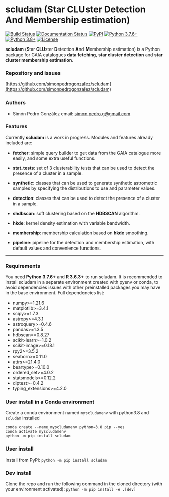 # scludam (**S**tar **CLU**ster **D**etection **A**nd **M**embership estimation)

[![Build Status](https://travis-ci.com/simonpedrogonzalez/scludam.svg?branch=main)](https://travis-ci.com/simonpedrogonzalez/scludam)
[![Documentation Status](https://readthedocs.org/projects/scludam/badge/?version=latest)](https://simonpedrogonzalez.github.io/scludam-docs/index.html)
[![PyPI](https://img.shields.io/pypi/v/scludam)](https://pypi.org/project/scludam/)
[![Python 3.7.6+](https://img.shields.io/badge/python-3.7.6+-blue.svg)](https://github.com/simonpedrogonzalez/scludam)
[![Python 3.8+](https://img.shields.io/badge/python-3.8+-blue.svg)](https://github.com/simonpedrogonzalez/scludam)
[![License](https://img.shields.io/badge/License-GNU-blue.svg)](https://tldrlegal.com/license/gnu-lesser-general-public-license-v3-(lgpl-3))


**scludam** (**S**tar **CLU**ster **D**etection **A**nd **M**embership estimation) is a Python package for GAIA catalogues **data fetching**, **star cluster detection** and **star cluster membership estimation**.

### Repository and issues
[https://github.com/simonpedrogonzalez/scludam](https://github.com/simonpedrogonzalez/scludam)

### Authors
- Simón Pedro González
email: [simon.pedro.g@gmail.com](simon.pedro.g@gmail.com)

### Features
Currently **scludam** is a work in progress. Modules and features already included are:

- **fetcher**: simple query builder to get data from the GAIA catalogue more easily, and some extra useful functions.

- **stat_tests**: set of 3 clusterability tests that can be used to detect the presence of a cluster in a sample.

- **synthetic**: classes that can be used to generate synthetic astrometric samples by specifying the distributions to use and parameter values.

- **detection**: classes that can be used to detect the presence of a cluster in a sample.

- **shdbscan**: soft clustering based on the **HDBSCAN** algorithm.

- **hkde**: kernel density estimation with variable bandwidth.

- **membership**: membership calculation based on **hkde** smoothing.

- **pipeline**: pipeline for the detection and membership estimation, with default values and convenience functions.

--------------------------------------------------------------------------------

### Requirements
You need **Python 3.7.6+** and **R 3.6.3+** to run scludam. It is recommended to install scludam in a separate environment created with pyenv or conda, to avoid dependencies issues with other preinstalled packages you may have in the base environment.
Full dependencies list:
- numpy>=1.21.6
- matplotlib>=3.4.1
- scipy>=1.7.3
- astropy>=4.3.1
- astroquery>=0.4.6
- pandas>=1.3.5
- hdbscan==0.8.27
- scikit-learn>=1.0.2
- scikit-image>=0.18.1
- rpy2>=3.5.2
- seaborn>=0.11.0
- attrs>=21.4.0
- beartype>=0.10.0
- ordered_set>=4.0.2
- statsmodels>=0.12.2
- diptest>=0.4.2
- typing_extensions>=4.2.0

### User install in a Conda environment
Create a conda environment named ``myscludamenv`` with python3.8 and ``scludam`` installed
```
conda create --name myscludamenv python=3.8 pip --yes
conda activate myscludamenv
python -m pip install scludam
```

### User install
Install from PyPi:
```python -m pip install scludam```

### Dev install
Clone the repo and run the following command in the cloned directory (with your environment activated):
```python -m pip install -e .[dev]```